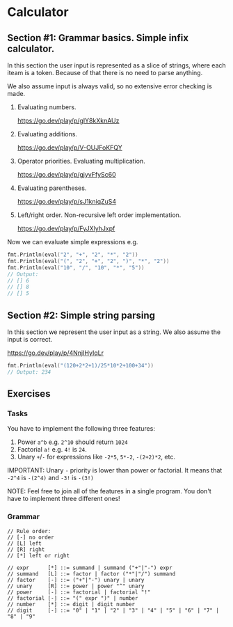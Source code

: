 # Calculator

## Section #1: Grammar basics. Simple infix calculator.

In this section the user input is represented as a slice of strings, where each iteam is a token. Because of that there is no need to parse anything.

We also assume input is always valid, so no extensive error checking is made.

1. Evaluating numbers.

   https://go.dev/play/p/gIY8kXknAUz
   
2. Evaluating additions.

   https://go.dev/play/p/V-OUJFoKFQY

3. Operator priorities. Evaluating multiplication.

   https://go.dev/play/p/gjyvFfySc60

4. Evaluating parentheses.

   https://go.dev/play/p/sJ1kniqZuS4

5. Left/right order. Non-recursive left order implementation.

   https://go.dev/play/p/FyJXlyhJxpf

Now we can evaluate simple expressions e.g.

```go
fmt.Println(eval("2", "+", "2", "*", "2"))
fmt.Println(eval("(", "2", "+", "2", ")", "*", "2"))
fmt.Println(eval("10", "/", "10", "*", "5"))
// Output:
// [] 6
// [] 8
// [] 5
```

## Section #2: Simple string parsing

In this section we represent the user input as a string. We also assume the input is correct.

https://go.dev/play/p/4NnjIHyIqLr

```go
fmt.Println(eval("(120+2*2+1)/25*10*2+100+34"))
// Output: 234
```

## Exercises

### Tasks

You have to implement the following three features:

1. Power `a^b` e.g. `2^10` should return `1024`
2. Factorial `a!` e.g. `4!` is `24`.
3. Unary `+`/`-` for expressions like `-2*5`, `5*-2`, `-(2+2)*2`, etc.

IMPORTANT: Unary `-` priority is lower than power or factorial. It means that `-2^4` is `-(2^4)` and `-3!` is `-(3!)`

NOTE: Feel free to join all of the features in a single program. You don't have to implement three different ones!

### Grammar

```
// Rule order:
// [-] no order
// [L] left
// [R] right
// [*] left or right

// expr      [*] ::= summand | summand ("+"|"-") expr
// summand   [L] ::= factor | factor ("*"|"/") summand
// factor    [-] ::= ("+"|"-") unary | unary
// unary     [R] ::= power | power "^" unary
// power     [-] ::= factorial | factorial "!"
// factorial [-] ::= "(" expr ")" | number
// number    [*] ::= digit | digit number
// digit     [-] ::= "0" | "1" | "2" | "3" | "4" | "5" | "6" | "7" | "8" | "9"
```
